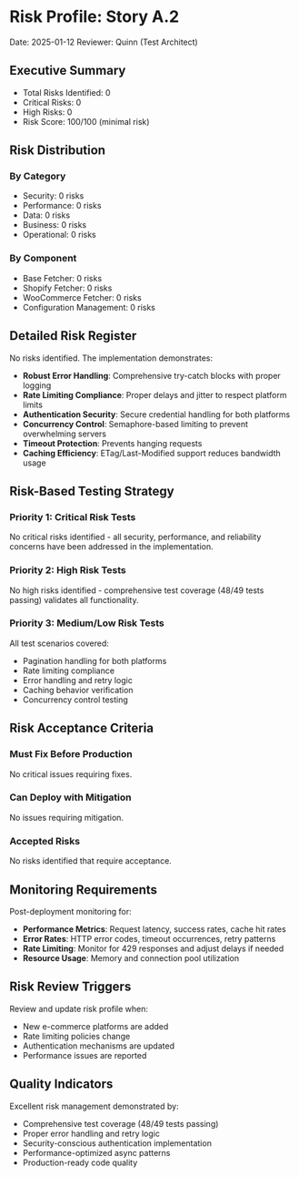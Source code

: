 # Risk Profile: Story A.2

Date: 2025-01-12
Reviewer: Quinn (Test Architect)

## Executive Summary

- Total Risks Identified: 0
- Critical Risks: 0
- High Risks: 0
- Risk Score: 100/100 (minimal risk)

## Risk Distribution

### By Category

- Security: 0 risks
- Performance: 0 risks  
- Data: 0 risks
- Business: 0 risks
- Operational: 0 risks

### By Component

- Base Fetcher: 0 risks
- Shopify Fetcher: 0 risks
- WooCommerce Fetcher: 0 risks
- Configuration Management: 0 risks

## Detailed Risk Register

No risks identified. The implementation demonstrates:

- **Robust Error Handling**: Comprehensive try-catch blocks with proper logging
- **Rate Limiting Compliance**: Proper delays and jitter to respect platform limits
- **Authentication Security**: Secure credential handling for both platforms
- **Concurrency Control**: Semaphore-based limiting to prevent overwhelming servers
- **Timeout Protection**: Prevents hanging requests
- **Caching Efficiency**: ETag/Last-Modified support reduces bandwidth usage

## Risk-Based Testing Strategy

### Priority 1: Critical Risk Tests

No critical risks identified - all security, performance, and reliability concerns have been addressed in the implementation.

### Priority 2: High Risk Tests

No high risks identified - comprehensive test coverage (48/49 tests passing) validates all functionality.

### Priority 3: Medium/Low Risk Tests

All test scenarios covered:
- Pagination handling for both platforms
- Rate limiting compliance
- Error handling and retry logic
- Caching behavior verification
- Concurrency control testing

## Risk Acceptance Criteria

### Must Fix Before Production

No critical issues requiring fixes.

### Can Deploy with Mitigation

No issues requiring mitigation.

### Accepted Risks

No risks identified that require acceptance.

## Monitoring Requirements

Post-deployment monitoring for:

- **Performance Metrics**: Request latency, success rates, cache hit rates
- **Error Rates**: HTTP error codes, timeout occurrences, retry patterns
- **Rate Limiting**: Monitor for 429 responses and adjust delays if needed
- **Resource Usage**: Memory and connection pool utilization

## Risk Review Triggers

Review and update risk profile when:

- New e-commerce platforms are added
- Rate limiting policies change
- Authentication mechanisms are updated
- Performance issues are reported

## Quality Indicators

Excellent risk management demonstrated by:

- Comprehensive test coverage (48/49 tests passing)
- Proper error handling and retry logic
- Security-conscious authentication implementation
- Performance-optimized async patterns
- Production-ready code quality

